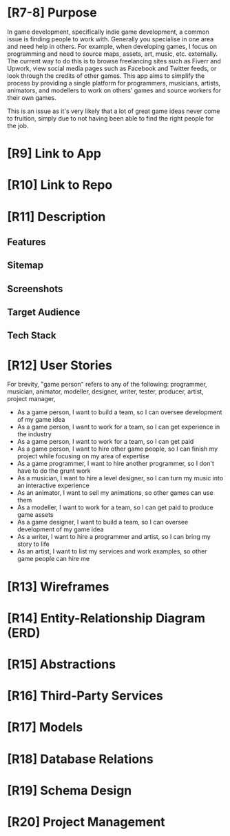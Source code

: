 # [R7-8] Purpose
In game development, specifically indie game development, a common issue is finding people to work with. Generally you specialise in one area and need help in others. For example, when developing games, I focus on programming and need to source maps, assets, art, music, etc. externally. The current way to do this is to browse freelancing sites such as Fiverr and Upwork, view social media pages such as Facebook and Twitter feeds, or look through the credits of other games. This app aims to simplify the process by providing a single platform for programmers, musicians, artists, animators, and modellers to work on others' games and source workers for their own games. 

This is an issue as it's very likely that a lot of great game ideas never come to fruition, simply due to not having been able to find the right people for the job. 

# [R9] Link to App

# [R10] Link to Repo

# [R11] Description
## Features

## Sitemap

## Screenshots

## Target Audience

## Tech Stack

# [R12] User Stories

For brevity, "game person" refers to any of the following: programmer, musician, animator, modeller, designer, writer, tester, producer, artist, project manager, 

- As a game person, I want to build a team, so I can oversee development of my game idea
- As a game person, I want to work for a team, so I can get experience in the industry
- As a game person, I want to work for a team, so I can get paid
- As a game person, I want to hire other game people, so I can finish my project while focusing on my area of expertise
- As a game programmer, I want to hire another programmer, so I don't have to do the grunt work
- As a musician, I want to hire a level designer, so I can turn my music into an interactive experience
- As an animator, I want to sell my animations, so other games can use them
- As a modeller, I want to work for a team, so I can get paid to produce game assets
- As a game designer, I want to build a team, so I can oversee development of my game idea
- As a writer, I want to hire a programmer and artist, so I can bring my story to life
- As an artist, I want to list my services and work examples, so other game people can hire me 

# [R13] Wireframes

# [R14] Entity-Relationship Diagram (ERD)

# [R15] Abstractions

# [R16] Third-Party Services

# [R17] Models

# [R18] Database Relations

# [R19] Schema Design

# [R20] Project Management
